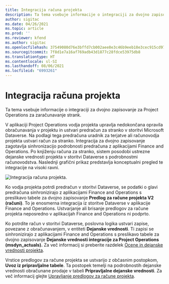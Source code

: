 ```yaml
---
title: Integracija računa projekta
description: Ta tema vsebuje informacije o integraciji za dvojno zapisovanje za Project Operations za zaračunavanje strank.
author: sigitac
ms.date: 04/26/2021
ms.topic: article
ms.prod: ''
ms.reviewer: kfend
ms.author: sigitac
ms.openlocfilehash: 37549080d76e3bffd7cb002aee8e3c46b9eeb18e3cec915cd971881b69747534
ms.sourcegitcommit: 7f8d1e7a16af769adb43d1877c28fdce53975db8
ms.translationtype: HT
ms.contentlocale: sl-SI
ms.lasthandoff: 08/06/2021
ms.locfileid: "6993261"
---
```

# <a name="project-invoice-integration"></a>Integracija računa projekta

Ta tema vsebuje informacije o integraciji za dvojno zapisovanje za Project Operations za zaračunavanje strank.

V aplikaciji Project Operations vodja projekta upravlja nedokončana opravila obračunavanja v projektu in ustvari predračun za stranko v storitvi Microsoft Dataverse. Na podlagi tega predračuna uradnik za terjatve ali računovodja projekta ustvari račun za stranko. Integracija za dvojno zapisovanje zagotavlja sinhronizacijo podrobnosti predračuna z aplikacijami Finance and Operations. Po knjiženju računa za stranko, sistem posodobi ustrezne dejanske vrednosti projekta v storitvi Dataverse s podrobnostmi računovodstva. Naslednji grafični prikaz predstavlja konceptualni pregled te integracije na visoki ravni.

   ![Integracija računa projekta.](./media/DW5Invoicing.png)

Ko vodja projekta potrdi predračun v storitvi Dataverse, se podatki o glavi predračuna sinhronizirajo z aplikacijami Finance and Operations s preslikavo tabele za dvojno zapisovanje **Predlog za račune projekta V2 (računi)**. To je enosmerna integracija iz storitve Dataverse v aplikacije Finance and Operations. Ustvarjanje ali brisanje predlogov za račune projekta neposredno v aplikacijah Finance and Operations ni podprto.

Ko potrdite račun v storitvi Dataverse, poslovna logika ustvari zapise, povezane z obračunavanjem, v entiteti **Dejanske vrednosti**. Ti zapisi se sinhronizirajo z aplikacijami Finance and Operations s preslikavo tabele za dvojno zapisovanje **Dejanske vrednosti integracije za Project Operations (msdyn\_actuals).** Za več informacij si preberite razdelek [Ocene in dejanske vrednosti projekta](resource-dual-write-estimates-actuals.md). 

Vrstice predlogov za račune projekta se ustvarijo z občasnim postopkom, **Uvoz iz pripravljalne tabele**. Ta postopek temelji na podrobnostih dejanske vrednosti obračunane prodaje v tabeli **Pripravljalne dejanske vrednosti**. Za več informacij glejte [Upravljanje predlogov za račune projekta](../invoicing/format-update-project-invoice-proposals.md#create-project-invoice-proposals). 
